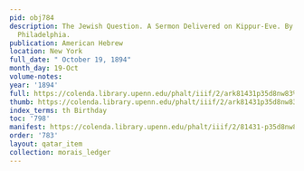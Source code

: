 ```yaml
---
pid: obj784
description: The Jewish Question. A Sermon Delivered on Kippur-Eve. By Dr. S. Morais,
  Philadelphia.
publication: American Hebrew
location: New York
full_date: " October 19, 1894"
month_day: 19-Oct
volume-notes:
year: '1894'
full: https://colenda.library.upenn.edu/phalt/iiif/2/ark81431p35d8nw83%2FSHA256E-s7466244--66bbe3da2e6bc3c618623a7eaa537492da89ed2ca8ca439687f9cd896d1247aa.jpeg/full/3500,/0/default.jpg
thumb: https://colenda.library.upenn.edu/phalt/iiif/2/ark81431p35d8nw83%2FSHA256E-s7466244--66bbe3da2e6bc3c618623a7eaa537492da89ed2ca8ca439687f9cd896d1247aa.jpeg/full/!200,200/0/default.jpg
index_terms: th Birthday
toc: '798'
manifest: https://colenda.library.upenn.edu/phalt/iiif/2/81431-p35d8nw83/manifest
order: '783'
layout: qatar_item
collection: morais_ledger
---
```

